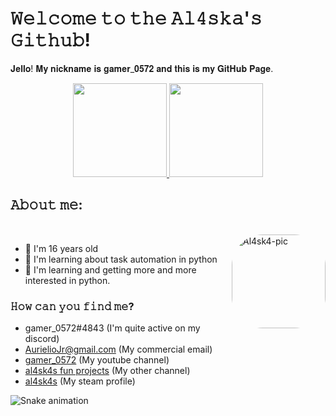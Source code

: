 # 𝚆𝚎𝚕𝚌𝚘𝚖𝚎 𝚝𝚘 𝚝𝚑𝚎 𝙰𝚕𝟺𝚜𝚔𝚊'𝚜 𝙶𝚒𝚝𝚑𝚞𝚋!

𝐉𝐞𝐥𝐥𝐨! 𝐌𝐲 𝐧𝐢𝐜𝐤𝐧𝐚𝐦𝐞 𝐢𝐬 𝐠𝐚𝐦𝐞𝐫_𝟎𝟓𝟕𝟐 𝐚𝐧𝐝 𝐭𝐡𝐢𝐬 𝐢𝐬 𝐦𝐲 𝐆𝐢𝐭𝐇𝐮𝐛 𝐏𝐚𝐠𝐞.

<div align="center">
  <a href="https://github.com/al4sk4s">
  <img height="150em" src="https://github-readme-stats.vercel.app/api?username=al4sk4s&show_icons=true&theme=midnight-purple&include_all_commits=true&count_private=true"/>
  <img height="150em" src="https://github-readme-stats.vercel.app/api/top-langs/?username=al4sk4s&layout=compact&langs_count=7&theme=midnight-purple&include_all_commits=true&count_private=true"/>
  </a>
</div>

## 𝙰𝚋𝚘𝚞𝚝 𝚖𝚎:
<div style="display: inline_block"><br>
  <a href="https://github.com/al4sk4s">
  <img align="right" alt="Al4sk4-pic" height="150" style="border-radius:50px;" src="https://cdn.discordapp.com/attachments/906423523113828382/926550885914533908/alaskagub.png?width=676&height=676">
  </a>
</div>

* 🌲 I'm 16 years old
* 🤖 I'm learning about task automation in python
* 🐍 I'm learning and getting more and more interested in python.

### 𝙷𝚘𝚠 𝚌𝚊𝚗 𝚢𝚘𝚞 𝚏𝚒𝚗𝚍 𝚖𝚎?

* gamer_0572#4843 (I'm quite active on my discord)
* AurielioJr@gmail.com (My commercial email)
* [gamer_0572](https://www.youtube.com/channel/UCBBmwykhQOE3SJCkhu5On4w) (My youtube channel)
* [al4sk4s fun projects](https://www.youtube.com/channel/UC4tIXERSaJeIsRW_ztHKheA) (My other channel)
* [al4sk4s](https://steamcommunity.com/id/al4sk4s/) (My steam profile)

![Snake animation](https://github.com/al4sk4s/al4sk4s/blob/output/github-contribution-grid-snake.svg)
